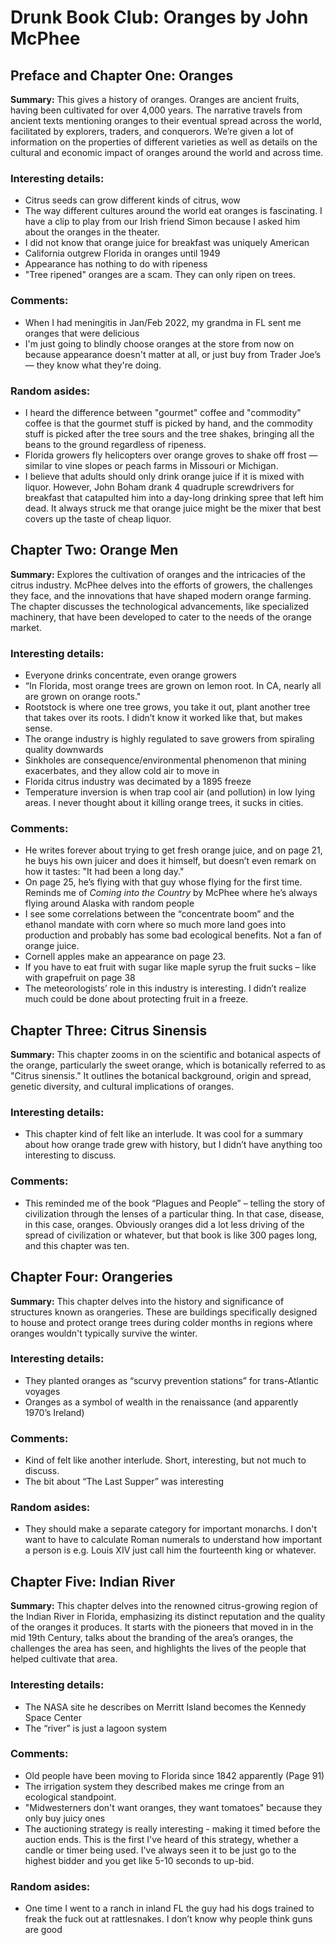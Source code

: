 # Drunk Book Club: Oranges by John McPhee

## Preface and Chapter One: Oranges

**Summary:** This gives a history of oranges. Oranges are ancient fruits, having been cultivated for over 4,000 years. The narrative travels from ancient texts mentioning oranges to their eventual spread across the world, facilitated by explorers, traders, and conquerors. We’re given a lot of information on the properties of different varieties as well as details on the cultural and economic impact of oranges around the world and across time.

### Interesting details:
- Citrus seeds can grow different kinds of citrus, wow
- The way different cultures around the world eat oranges is fascinating. I have a clip to play from our Irish friend Simon because I asked him about the oranges in the theater.
- I did not know that orange juice for breakfast was uniquely American
- California outgrew Florida in oranges until 1949
- Appearance has nothing to do with ripeness
- "Tree ripened" oranges are a scam. They can only ripen on trees.

### Comments:
- When I had meningitis in Jan/Feb 2022, my grandma in FL sent me oranges that were delicious
- I'm just going to blindly choose oranges at the store from now on because appearance doesn't matter at all, or just buy from Trader Joe’s — they know what they're doing.

### Random asides:
- I heard the difference between "gourmet" coffee and "commodity" coffee is that the gourmet stuff is picked by hand, and the commodity stuff is picked after the tree sours and the tree shakes, bringing all the beans to the ground regardless of ripeness.
- Florida growers fly helicopters over orange groves to shake off frost — similar to vine slopes or peach farms in Missouri or Michigan.
- I believe that adults should only drink orange juice if it is mixed with liquor. However, John Boham drank 4 quadruple screwdrivers for breakfast that catapulted him into a day-long drinking spree that left him dead. It always struck me that orange juice might be the mixer that best covers up the taste of cheap liquor.

## Chapter Two: Orange Men

**Summary:** Explores the cultivation of oranges and the intricacies of the citrus industry. McPhee delves into the efforts of growers, the challenges they face, and the innovations that have shaped modern orange farming. The chapter discusses the technological advancements, like specialized machinery, that have been developed to cater to the needs of the orange market.

### Interesting details:
- Everyone drinks concentrate, even orange growers 
- “In Florida, most orange trees are grown on lemon root. In CA, nearly all are grown on orange roots."
- Rootstock is where one tree grows, you take it out, plant another tree that takes over its roots. I didn’t know it worked like that, but makes sense.
- The orange industry is highly regulated to save growers from spiraling quality downwards
- Sinkholes are consequence/environmental phenomenon that mining exacerbates, and they allow cold air to move in
- Florida citrus industry was decimated by a 1895 freeze
- Temperature inversion is when trap cool air (and pollution) in low lying areas. I never thought about it killing orange trees, it sucks in cities.

### Comments:
- He writes forever about trying to get fresh orange juice, and on page 21, he buys his own juicer and does it himself, but doesn’t even remark on how it tastes: "It had been a long day."
- On page 25, he’s flying with that guy whose flying for the first time. Reminds me of *Coming into the Country* by McPhee where he’s always flying around Alaska with random people
- I see some correlations between the “concentrate boom” and the ethanol mandate with corn where so much more land goes into production and probably has some bad ecological benefits. Not a fan of orange juice.
- Cornell apples make an appearance on page 23.
- If you have to eat fruit with sugar like maple syrup the fruit sucks – like with grapefruit on page 38
- The meteorologists’ role in this industry is interesting. I didn’t realize much could be done about protecting fruit in a freeze.

## Chapter Three: Citrus Sinensis

**Summary:** This chapter zooms in on the scientific and botanical aspects of the orange, particularly the sweet orange, which is botanically referred to as "Citrus sinensis." It outlines the botanical background, origin and spread, genetic diversity, and cultural implications of oranges.

### Interesting details:
- This chapter kind of felt like an interlude. It was cool for a summary about how orange trade grew with history, but I didn’t have anything too interesting to discuss. 

### Comments:
- This reminded me of the book “Plagues and People” – telling the story of civilization through the lenses of a particular thing. In that case, disease, in this case, oranges. Obviously oranges did a lot less driving of the spread of civilization or whatever, but that book is like 300 pages long, and this chapter was ten. 

## Chapter Four: Orangeries

**Summary:** This chapter delves into the history and significance of structures known as orangeries. These are buildings specifically designed to house and protect orange trees during colder months in regions where oranges wouldn't typically survive the winter.

### Interesting details:
- They planted oranges as “scurvy prevention stations” for trans-Atlantic voyages 
- Oranges as a symbol of wealth in the renaissance (and apparently 1970’s Ireland)

### Comments:
- Kind of felt like another interlude. Short, interesting, but not much to discuss. 
- The bit about “The Last Supper” was interesting

### Random asides:
- They should make a separate category for important monarchs. I don't want to have to calculate Roman numerals to understand how important a person is e.g. Louis XIV just call him the fourteenth king or whatever. 

## Chapter Five: Indian River

**Summary:** This chapter delves into the renowned citrus-growing region of the Indian River in Florida, emphasizing its distinct reputation and the quality of the oranges it produces. It starts with the pioneers that moved in in the mid 19th Century, talks about the branding of the area’s oranges, the challenges the area has seen, and highlights the lives of the people that helped cultivate that area.

### Interesting details:
- The NASA site he describes on Merritt Island becomes the Kennedy Space Center
- The “river” is just a lagoon system 

### Comments:
- Old people have been moving to Florida since 1842 apparently (Page 91)
- The irrigation system they described makes me cringe from an ecological standpoint. 
- "Midwesterners don't want oranges, they want tomatoes" because they only buy juicy ones
- The auctioning strategy is really interesting - making it timed before the auction ends. This is the first I've heard of this strategy, whether a candle or timer being used. I've always seen it to be just go to the highest bidder and you get like 5-10 seconds to up-bid.

### Random asides:
- One time I went to a ranch in inland FL the guy had his dogs trained to freak the fuck out at rattlesnakes. I don’t know why people think guns are good
